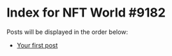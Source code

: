 # Index for NFT World #9182
Posts will be displayed in the order below:

- [Your first post](./001-first.md)

